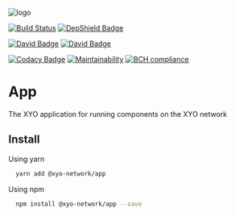 
[logo]: https://cdn.xy.company/img/brand/XY_Logo_GitHub.png

![logo]

[![Build Status](https://travis-ci.com/XYOracleNetwork/app-xyo-nodejs.svg?branch=develop)](https://travis-ci.com/XYOracleNetwork/app-xyo-nodejs) [![DepShield Badge](https://depshield.sonatype.org/badges/XYOracleNetwork/app-xyo-nodejs/depshield.svg)](https://depshield.github.io)

[![David Badge](https://david-dm.org/xyoraclenetwork/app-xyo-nodejs/status.svg)](https://david-dm.org/xyoraclenetwork/app-xyo-nodejs) [![David Badge](https://david-dm.org/xyoraclenetwork/app-xyo-nodejs/dev-status.svg)](https://david-dm.org/xyoraclenetwork/app-xyo-nodejs)

[![Codacy Badge](https://api.codacy.com/project/badge/Grade/1f31c7fa87694b8eab91a2d71f74b697)](https://www.codacy.com/app/arietrouw/app-xyo-nodejs?utm_source=github.com&amp;utm_medium=referral&amp;utm_content=XYOracleNetwork/app-xyo-nodejs&amp;utm_campaign=Badge_Grade) [![Maintainability](https://api.codeclimate.com/v1/badges/f3dd4f4d35e1bd9eeabc/maintainability)](https://codeclimate.com/github/XYOracleNetwork/app-xyo-nodejs/maintainability) [![BCH compliance](https://bettercodehub.com/edge/badge/XYOracleNetwork/app-xyo-nodejs?branch=develop)](https://bettercodehub.com/results/XYOracleNetwork/app-xyo-nodejs)

# App

The XYO application for running components on the XYO network

## Install

Using yarn 

```sh
  yarn add @xyo-network/app
```

Using npm

```sh
  npm install @xyo-network/app --save
```
